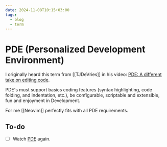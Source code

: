 ```yaml
---
date: 2024-11-08T10:15+03:00
tags:
  - blog
  - term
---
```


# PDE (Personalized Development Environment)

I originally heard this term from [[TJDeVries]] in his video: [PDE: A different
take on editing code](https://www.youtube.com/watch?v=QMVIJhC9Veg).

PDE's must support basics coding features (syntax highlighting, code folding,
and indentation, etc.), be configurable, scriptable and extensible, fun and
enjoyment in Development.

For me [[Neovim]] perfectly fits with all PDE requirements.

## To-do

- [ ] Watch [PDE](https://www.youtube.com/watch?v=QMVIJhC9Veg) again.
